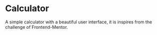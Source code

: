 # Calculator
A simple calculator with a beautiful user interface, it is inspires from the challenge of Frontend-Mentor.
